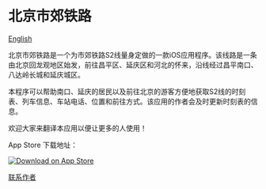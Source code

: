 # 北京市郊铁路

[English](/README.md)

北京市郊铁路是一个为市郊铁路S2线量身定做的一款iOS应用程序。该线路是一条由北京回龙观地区始发，前往昌平区、延庆区和河北的怀来，沿线经过昌平南口、八达岭长城和延庆城区。

本程序可以帮助南口、延庆的居民以及前往北京的游客方便地获取S2线的时刻表、列车信息、车站电话、位置和前往方式。该应用的作者会及时更新时刻表的信息。

欢迎大家来翻译本应用以便让更多的人使用！

App Store 下载地址：

[![Download on App Store](https://developer.apple.com/app-store/marketing/guidelines/images/badge-download-on-the-app-store.svg)](https://itunes.apple.com/cn/app/北京市郊铁路/id1438805050?l=zh&ls=1&mt=8)

[联系作者](mailto:weirandu@gmail.com)
